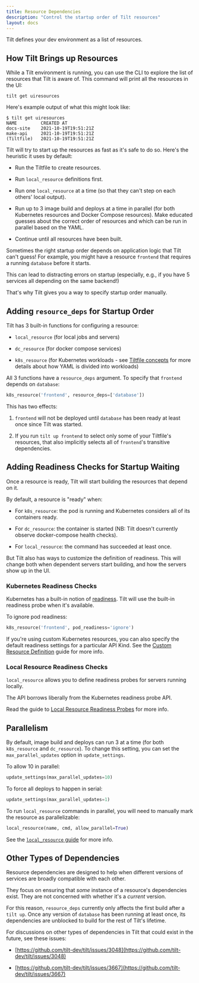 ```yaml
---
title: Resource Dependencies
description: "Control the startup order of Tilt resources"
layout: docs
---
```


Tilt defines your dev environment as a list of resources.

## How Tilt Brings up Resources

While a Tilt environment is running, you can use the CLI to explore the list of
resources that Tilt is aware of. This command will print all the resources in the UI:

```
tilt get uiresources
```

Here's example output of what this might look like:

```shell
$ tilt get uiresources
NAME         CREATED AT
docs-site    2021-10-19T19:51:21Z
make-api     2021-10-19T19:51:21Z
(Tiltfile)   2021-10-19T19:51:21Z
```

Tilt will try to start up the resources as fast as it's safe to do so. Here's
the heuristic it uses by default:

- Run the Tiltfile to create resources.

- Run `local_resource` definitions first.

- Run one `local_resource` at a time (so that they can't step on each others'
  local output).

- Run up to 3 image build and deploys at a time in parallel (for both Kubernetes
  resources and Docker Compose resources). Make educated guesses about the
  correct order of resources and which can be run in parallel based on the YAML.

- Continue until all resources have been built. 

Sometimes the right startup order depends on application logic that Tilt can't guess!
For example, you might have a resource `frontend` that requires a running `database`
before it starts.

This can lead to distracting errors on startup (especially, e.g., if you have 5
services all depending on the same backend!)

That's why Tilt gives you a way to specify startup order manually.

## Adding `resource_deps` for Startup Order

Tilt has 3 built-in functions for configuring a resource:

- `local_resource` (for local jobs and servers)

- `dc_resource` (for docker compose services)

- `k8s_resource` (for Kubernetes workloads - see [Tiltfile concepts](tiltfile_concepts.html) for more details about how YAML is divided into workloads)

All 3 functions have a `resource_deps` argument. To specify that `frontend` depends on `database`:

```python
k8s_resource('frontend', resource_deps=['database'])
```

This has two effects:

1. `frontend` will not be deployed until `database` has been ready at least once
    since Tilt was started.
    
2. If you run `tilt up frontend` to select only some of your Tiltfile's resources,
    that also implicitly selects all of `frontend`'s transitive dependencies.

## Adding Readiness Checks for Startup Waiting

Once a resource is ready, Tilt will start building the resources that depend on it.

By default, a resource is "ready" when:

- For `k8s_resource`: the pod is running and Kubernetes considers all of its containers ready.

- For `dc_resource`: the container is started (NB: Tilt doesn't currently observe docker-compose health checks).

- For `local_resource`: the command has succeeded at least once.

But Tilt also has ways to customize the definition of readiness. This will change both
when dependent servers start building, and how the servers show up in the UI.

### Kubernetes Readiness Checks

Kubernetes has a built-in notion of
[readiness](https://kubernetes.io/docs/tasks/configure-pod-container/configure-liveness-readiness-startup-probes/#define-readiness-probes).
Tilt will use the built-in readiness probe when it's available.

To ignore pod readiness:

```python
k8s_resource('frontend', pod_readiness='ignore')
```

If you're using custom Kubernetes resources, you can also specify the default
readiness settings for a particular API Kind. See the [Custom Resource
Definition](custom_resource.html) guide for more info.

### Local Resource Readiness Checks

`local_resource` allows you to define readiness probes for servers running locally.

The API borrows liberally from the Kubernetes readiness probe API.

Read the guide to [Local Resource Readiness Probes](local_resource.html#readiness_probe) for more info.

## Parallelism

By default, image build and deploys can run 3 at a time (for both `k8s_resource` and `dc_resource`). To change this setting, you can set the `max_parallel_updates` option in `update_settings`.

To allow 10 in parallel:

```python
update_settings(max_parallel_updates=10)
```

To force all deploys to happen in serial:

```python
update_settings(max_parallel_updates=1)
```

To run `local_resource` commands in parallel, you will need to manually mark the resource
as parallelizable:

```python
local_resource(name, cmd, allow_parallel=True)
```

See the [`local_resource` guide](local_resource.html) for more info.

## Other Types of Dependencies

Resource dependencies are designed to help when different versions
of services are broadly compatible with each other.

They focus on ensuring that *some* instance of a resource's dependencies exist.
They are not concerned with whether it's a *current* version. 

For this reason, `resource_deps` currently only affects the first build after a
`tilt up`.  Once any version of `database` has been running at least once, its
dependencies are unblocked to build for the rest of Tilt's lifetime.

For discussions on other types of dependencies in Tilt that could exist in the future, see these issues:

- [https://github.com/tilt-dev/tilt/issues/3048](https://github.com/tilt-dev/tilt/issues/3048)

- [https://github.com/tilt-dev/tilt/issues/3667](https://github.com/tilt-dev/tilt/issues/3667)
